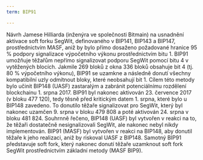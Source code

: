 ```yaml
---
term: BIP91

---
```

Návrh Jamese Hilliarda (inženýra ve společnosti Bitmain) na usnadnění aktivace soft forku SegWit, definovaného v BIP141, BIP143 a BIP147, prostřednictvím MASF, aniž by bylo přímo dosaženo požadované hranice 95 % podpory signalizace výpočetního výkonu prostřednictvím bitu 1. BIP91 umožňuje těžařům nepřímo signalizovat podporu SegWit pomocí bitu 4 v vytěžených blocích. Jakmile 269 bloků z okna 336 bloků obsahuje bit 4 (tj. 80 % výpočetního výkonu), BIP91 se uzamkne a následně donutí všechny kompatibilní uzly odmítnout bloky, které neobsahují bit 1. Cílem této metody bylo učinit BIP148 (UASF) zastaralým a zabránit potenciálnímu rozdělení blockchainu 1. srpna 2017. BIP91 byl nakonec aktivován 23. července 2017 (v bloku 477 120), tedy těsně před kritickým datem 1. srpna, které bylo u BIP148 zavedeno. To donutilo těžaře signalizovat pro SegWit, který byl nakonec uzamčen 9. srpna v bloku 479 808 a poté aktivován 24. srpna v bloku 481 824. Souhrnně řečeno, BIP148 (UASF) byl vytvořen v reakci na to, že těžaři dostatečně nesignalizovali SegWit, ale nakonec nebyl nikdy implementován. BIP91 (MASF) byl vytvořen v reakci na BIP148, aby donutil těžaře k jeho realizaci, aniž by riskoval UASF z BIP148. Samotný BIP91 představuje soft fork, který nakonec donutí těžaře uzamknout soft fork SegWit prostřednictvím základní metody (MASF BIP9).